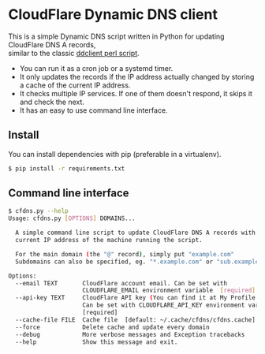 # CloudFlare Dynamic DNS client

This is a simple Dynamic DNS script written in Python for updating CloudFlare DNS A records,  
similar to the classic [ddclient perl script](https://sourceforge.net/p/ddclient/wiki/Home/).

- You can run it as a cron job or a systemd timer.
- It only updates the records if the IP address actually changed by storing a
  cache of the current IP address.
- It checks multiple IP services. If one of them doesn't respond, it skips it and check the next.
- It has an easy to use command line interface.


## Install
You can install dependencies with pip (preferable in a virtualenv).  

```bash
$ pip install -r requirements.txt
```


## Command line interface

```bash
$ cfdns.py --help
Usage: cfdns.py [OPTIONS] DOMAINS...

  A simple command line script to update CloudFlare DNS A records with the
  current IP address of the machine running the script.

  For the main domain (the "@" record), simply put "example.com"
  Subdomains can also be specified, eg. "*.example.com" or "sub.example.com"

Options:
  --email TEXT       CloudFlare account email. Can be set with
                     CLOUDFLARE_EMAIL environment variable  [required]
  --api-key TEXT     CloudFlare API key (You can find it at My Profile page).
                     Can be set with CLOUDFLARE_API_KEY environment variable.
                     [required]
  --cache-file FILE  Cache file  [default: ~/.cache/cfdns/cfdns.cache]
  --force            Delete cache and update every domain
  --debug            More verbose messages and Exception tracebacks
  --help             Show this message and exit.
```

